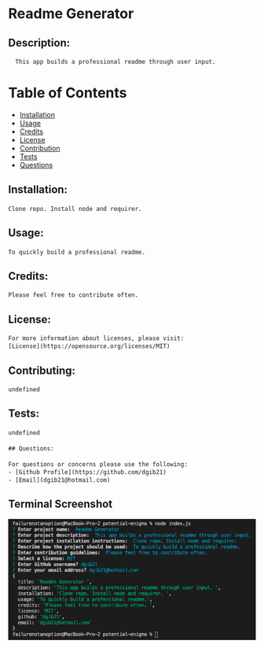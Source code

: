 
# Readme Generator 

## Description:

      This app builds a professional readme through user input. 

# Table of Contents
  - [Installation](#installation)
  - [Usage](#usage)
  - [Credits](#credits)
  - [License](#license)
  - [Contribution](#contributing)
  - [Tests](#tests)
  - [Questions](#questions)
## Installation:

    Clone repo. Install node and requirer. 

## Usage:

    To quickly build a professional readme.

## Credits:

    Please feel free to contribute often. 

## License:

    For more information about licenses, please visit:
    [License](https://opensource.org/licenses/MIT)

## Contributing:
    
    undefined

## Tests:

    undefined

    ## Questions:

    For questions or concerns please use the following: 
    - [Github Profile](https://github.com/dgib21)
    - [Email](dgib21@hotmail.com)

## Terminal Screenshot
![Alt text](/assets/images/terminalScreenshot.png "Terminal Screenshot")

  
